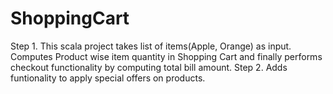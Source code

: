 # ShoppingCart
Step 1.
This scala project takes list of items(Apple, Orange) as input. Computes Product wise item quantity in Shopping Cart and finally performs checkout functionality by computing total bill amount.
Step 2.
Adds funtionality to apply special offers on products.
